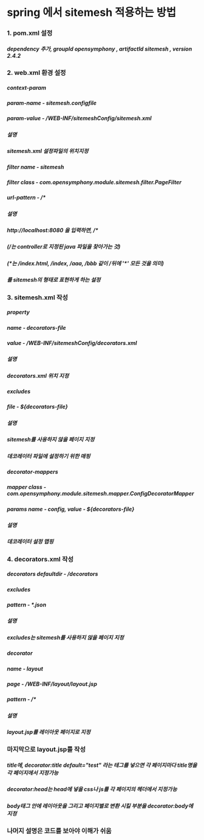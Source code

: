 # spring 에서 sitemesh 적용하는 방법

### 1. pom.xml 설정
##### dependency 추가, groupId opensymphony , artifactId sitemesh , version 2.4.2

### 2. web.xml 환경 설정
##### context-param
##### param-name - sitemesh.configfile
##### param-value - /WEB-INF/sitemeshConfig/sitemesh.xml
##### 설명
##### sitemesh.xml 설정파일의 위치지정

##### filter name - sitemesh
##### filter class - com.opensymphony.module.sitemesh.filter.PageFilter
##### url-pattern - /*
##### 설명
##### http://localhost:8080 을 입력하면, /* 
##### (/는 controller로 지정된 java 파일을 찾아가는 것) 
##### (\*는 /index.html, /index, /aaa, /bbb 같이 /뒤에  '*' 모든 것을 의미)
##### 를 sitemesh의 형태로 표현하게 하는 설정

### 3. sitemesh.xml 작성
##### property
##### name - decorators-file
##### value - /WEB-INF/sitemeshConfig/decorators.xml
##### 설명
##### decorators.xml 위치 지정

##### excludes
##### file - ${decorators-file}
##### 설명
##### sitemesh를 사용하지 않을 페이지 지정
##### 데코레이터 파일에 설정하기 위한 매핑

##### decorator-mappers
##### mapper class - com.opensymphony.module.sitemesh.mapper.ConfigDecoratorMapper
##### params name - config, value - ${decorators-file}
##### 설명
##### 데코레이터 설정 맵핑

### 4. decorators.xml 작성
##### decorators defaultdir - /decorators
##### excludes
##### pattern - *.json
##### 설명
##### excludes는 sitemesh를 사용하지 않을 페이지 지정

##### decorator
##### name - layout
##### page - /WEB-INF/layout/layout.jsp
##### pattern - /*
##### 설명
##### layout.jsp를 레이아웃 페이지로 지정

### 마지막으로 layout.jsp를 작성
##### title에, decorator:title default="test" 라는 테그를 넣으면 각 페이지마다 title명을 각 페이지에서 지정가능
##### decorator:head는 head에 넣을 css나 js를 각 페이지의 헤더에서 지정가능
##### body태그 안에 레이아웃을 그리고 페이지별로 변환 시킬 부분을 decorator:body에 지정

### 나머지 설명은 코드를 보아야 이해가 쉬움
